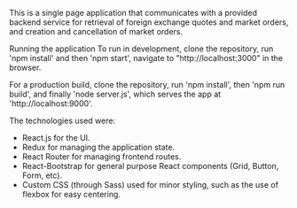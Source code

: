 This is a single page application that communicates with a provided backend service for retrieval of foreign exchange quotes and market orders, and creation and cancellation of market orders.

Running the application
To run in development, clone the repository, run 'npm install' and then 'npm start', navigate to "http://localhost:3000" in the browser.

For a production build, clone the repository, run 'npm install', then 'npm run build', and finally 'node server.js', which serves the app at 'http://localhost:9000'.

The technologies used were:
- React.js for the UI.
- Redux for managing the application state.
- React Router for managing frontend routes.
- React-Bootstrap for general purpose React components (Grid, Button, Form, etc).
- Custom CSS (through Sass) used for minor styling, such as the use of flexbox for easy centering.
